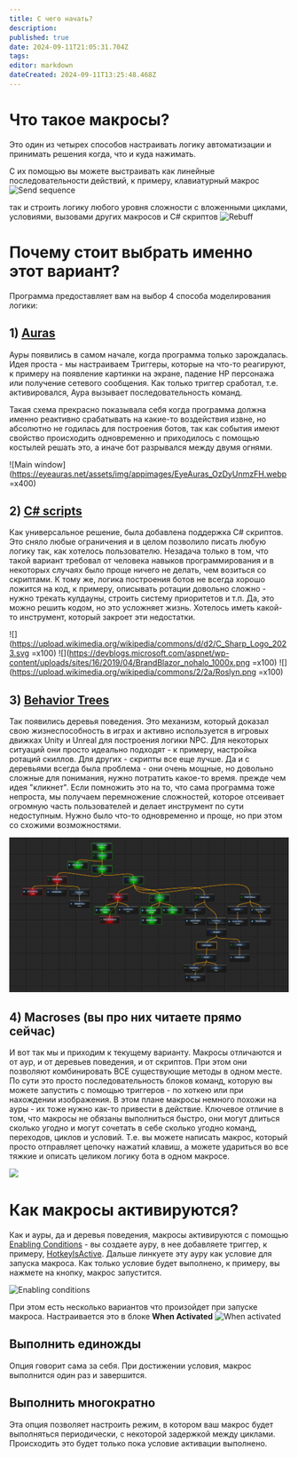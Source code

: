 ```yaml
---
title: С чего начать?
description: 
published: true
date: 2024-09-11T21:05:31.704Z
tags: 
editor: markdown
dateCreated: 2024-09-11T13:25:48.468Z
---
```


# Что такое макросы?
Это один из четырех способов настраивать логику автоматизации и принимать решения когда, что и куда нажимать.

С их помощью вы можете выстраивать как линейные последовательности действий, к примеру, клавиатурный макрос
![Send sequence](https://s3.eyeauras.net/media/2024/09/EyeAuras_BFkTE1sqgpZIrxU0.png)

так и строить логику любого уровня сложности с вложенными циклами, условиями, вызовами других макросов и C# скриптов
![Rebuff](https://s3.eyeauras.net/media/2024/09/EyeAuras_3PAVQO9Zk7JLqDjz.png)

# Почему стоит выбрать именно этот вариант?
Программа предоставляет вам на выбор 4 способа моделирования логики:

## 1) [Auras](https://wiki.eyeauras.net/en/home) 
Ауры появились в самом начале, когда программа только зарождалась. Идея проста - мы настраиваем Триггеры, которые на что-то реагируют, к примеру на появление картинки на экране, падение HP персонажа или получение сетевого сообщения. Как только триггер сработал, т.е. активировался, Аура вызывает последовательность команд. 

Такая схема прекрасно показывала себя когда программа должна именно реактивно срабатывать на какие-то воздействия извне, но абсолютно не годилась для построения ботов, так как события имеют свойство происходить одновременно и приходилось с помощью костылей решать это, а иначе бот разрывался между двумя огнями. 

![Main window](https://eyeauras.net/assets/img/appimages/EyeAuras_OzDyUnmzFH.webp =x400)


## 2) [C# scripts](https://wiki.eyeauras.net/en/scripting/getting-started)
Как универсальное решение, была добавлена поддержка C# скриптов. Это сняло любые ограничения и в целом позволило писать любую логику так, как хотелось пользователю. Незадача только в том, что такой вариант требовал от человека навыков программирования и в некоторых случаях было проще ничего не делать, чем возиться со скриптами. 
К тому же, логика построения ботов не всегда хорошо ложится на код, к примеру, описывать ротации довольно сложно - нужно трекать кулдауны, строить систему приоритетов и т.п. Да, это можно решить кодом, но это усложняет жизнь. Хотелось иметь какой-то инструмент, который закроет эти недостатки.


![](https://upload.wikimedia.org/wikipedia/commons/d/d2/C_Sharp_Logo_2023.svg =x100) ![](https://devblogs.microsoft.com/aspnet/wp-content/uploads/sites/16/2019/04/BrandBlazor_nohalo_1000x.png =x100) ![](https://upload.wikimedia.org/wikipedia/commons/2/2a/Roslyn.png =x100)

## 3) [Behavior Trees](https://wiki.eyeauras.net/en/behavior-trees/gettings-started)
Так появились деревья поведения. Это механизм, который доказал свою жизнеспособность в играх и активно используется в игровых движках Unity и Unreal для построения логики NPС. Для некоторых ситуаций они просто идеально подходят - к примеру, настройка ротаций скиллов. Для других - скрипты все еще лучше. Да и с деревьями всегда была проблема - они очень мощные, но довольно сложные для понимания, нужно потратить какое-то время. прежде чем идея "кликнет". Если помножить это на то, что сама программа тоже непроста, мы получаем перемножение сложностей, которое отсеивает огромную часть пользователей и делает инструмент по сути недоступным.
Нужно было что-то одновременно и проще, но при этом со схожими возможностями.

![bt_l2.spoil.old.png](/assets/bt_l2.spoil.old.png)

## 4) Macroses (вы про них читаете прямо сейчас)
И вот так мы и приходим к текущему варианту. Макросы отличаются и от аур, и от деревьев поведения, и от скриптов. При этом они позволяют комбинировать ВСЕ существующие методы в одном месте. 
По сути это просто последовательность блоков команд, которую вы можете запустить с помощью триггеров - по хоткею или при нахождении изображения. В этом плане макросы немного похожи на ауры - их тоже нужно как-то привести в действие.
Ключевое отличие в том, что макросы не обязаны выполниться быстро, они могут длиться сколько угодно и могут сочетать в себе сколько угодно команд, переходов, циклов и условий. 
Т.е. вы можете написать макрос, который просто отправляет цепочку нажатий клавиш, а можете удариться во все тяжкие и описать целиком логику бота в одном макросе. 

![](https://s3.eyeauras.net/media/2024/09/EyeAuras_T3Uzq8Dvahwa1sTq.png)

# Как макросы активируются?
Как и ауры, да и деревья поведения, макросы активируются с помощью [Enabling Conditions](https://wiki.eyeauras.net/en/features/enabling-conditions) - вы создаете ауру, в нее добавляете триггер, к примеру, [HotkeyIsActive](https://wiki.eyeauras.net/en/triggers/hotkey-is-active). Дальше линкуете эту ауру как условие для запуска макроса. Как только условие будет выполнено, к примеру, вы нажмете на кнопку, макрос запустится. 

![Enabling conditions](https://s3.eyeauras.net/media/2024/09/EyeAuras_cTJ0Uf3NQzi7gF1u.png)

При этом есть несколько вариантов что произойдет при запуске макроса. Настраивается это в блоке **When Activated**
![When activated](https://s3.eyeauras.net/media/2024/09/EyeAuras_A48Sp2u234hI9o3F.png)

## Выполнить единожды
Опция говорит сама за себя. При достижении условия, макрос выполнится один раз и завершится. 

## Выполнить многократно
Эта опция позволяет настроить режим, в котором ваш макрос будет выполняться периодически, с некоторой задержкой между циклами. Происходить это будет только пока условие активации выполнено.

